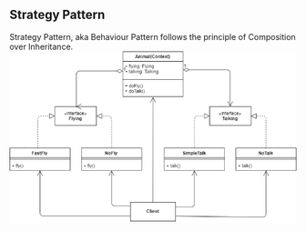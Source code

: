 ## Strategy Pattern
Strategy Pattern, aka Behaviour Pattern follows the principle of Composition over Inheritance.
![UML diagram](diagram.png)
